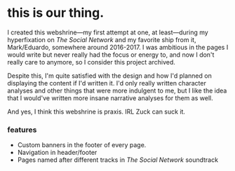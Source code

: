 # this is our thing.

I created this webshrine&mdash;my first attempt at one, at least&mdash;during my hyperfixation on *The Social Network* and my favorite ship from it, Mark/Eduardo, somewhere around 2016-2017. I was ambitious in the pages I would write but never really had the focus or energy to, and now I don't really care to anymore, so I consider this project archived.

Despite this, I'm quite satisfied with the design and how I'd planned on displaying the content if I'd written it. I'd only really written character analyses and other things that were more indulgent to me, but I like the idea that I would've written more insane narrative analyses for them as well. 

And yes, I think this webshrine is praxis. IRL Zuck can suck it.

### features

- Custom banners in the footer of every page.
- Navigation in header/footer
- Pages named after different tracks in *The Social Network* soundtrack
